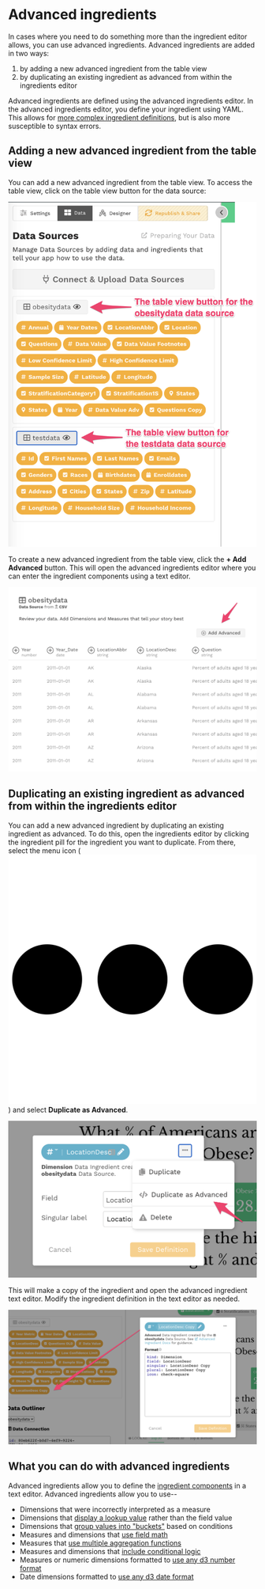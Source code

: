 # Advanced ingredients

In cases where you need to do something more than the ingredient editor allows, you can use advanced ingredients. Advanced ingredients are added in two ways: 

1. by adding a new advanced ingredient from the table view
2. by duplicating an existing ingredient as advanced from within the ingredients editor

Advanced ingredients are defined using the advanced ingredients editor. In the advanced ingredients editor, you define your ingredient using YAML. This allows for [more complex ingredient definitions](./#what-you-can-do-with-advanced-ingredients), but is also more susceptible to syntax errors. 

## Adding a new advanced ingredient from the table view

You can add a new advanced ingredient from the table view. To access the table view, click on the table view button for the data source: 

![Click the table view button to access the table view](../../../.gitbook/assets/image%20%2879%29.png)

To create a new advanced ingredient from the table view, click the **+ Add Advanced** button. This will open the advanced ingredients editor where you can enter the ingredient components using a text editor. 

![](../../../.gitbook/assets/image%20%2881%29.png)

## Duplicating an existing ingredient as advanced from within the ingredients editor

You can add a new advanced ingredient by duplicating an existing ingredient as advanced. To do this, open the ingredients editor by clicking the ingredient pill for the ingredient you want to duplicate. From there, select the menu icon \(![](../../../.gitbook/assets/ellipsis-h-solid.svg)\) and select **Duplicate as Advanced**. 

![Select Duplicate as Advanced to create an advanced ingredient](../../../.gitbook/assets/image%20%2836%29.png)

This will make a copy of the ingredient and open the advanced ingredient text editor. Modify the ingredient definition in the text editor as needed. 

![Duplicate ingredient created with text editor](../../../.gitbook/assets/image%20%2843%29.png)

## What you can do with advanced ingredients

Advanced ingredients allow you to define the [ingredient components](../defining-ingredients/ingredient-components.md) in a text editor. Advanced ingredients allow you to use--

* Dimensions that were incorrectly interpreted as a measure
* Dimensions that [display a lookup value](lookup-dimensions.md) rather than the field value
* Dimensions that [group values into "buckets"](bucketed-dimensions.md) based on conditions 
* Measures and dimensions that [use field math](complex-formulas-incomplete.md#field-math)
* Measures that [use multiple aggregation functions](complex-formulas-incomplete.md#multiple-aggregate-functions)
* Measures and dimensions that [include conditional logic](complex-formulas-incomplete.md#conditional-logic)
* Measures or numeric dimensions formatted to [use any d3 number format](advanced-formats-incomplete.md#advanced-number-formats)
* Date dimensions formatted to [use any d3 date format](advanced-formats-incomplete.md#advanced-date-formats)

